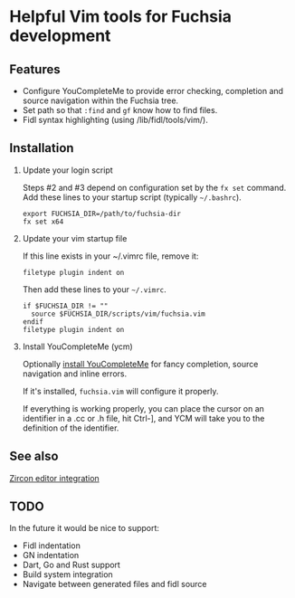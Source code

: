 # Helpful Vim tools for Fuchsia development

## Features

* Configure YouCompleteMe to provide error checking, completion and source
  navigation within the Fuchsia tree.
* Set path so that `:find` and `gf` know how to find files.
* Fidl syntax highlighting (using /lib/fidl/tools/vim/).

## Installation

1. Update your login script

   Steps #2 and #3 depend on configuration set by the `fx set` command. Add
   these lines to your startup script (typically `~/.bashrc`).

   ```shell
   export FUCHSIA_DIR=/path/to/fuchsia-dir
   fx set x64
   ```

1. Update your vim startup file

   If this line exists in your ~/.vimrc file, remove it:

   ```
   filetype plugin indent on
   ```

   Then add these lines to your `~/.vimrc`.

   ```
   if $FUCHSIA_DIR != ""
     source $FUCHSIA_DIR/scripts/vim/fuchsia.vim
   endif
   filetype plugin indent on
   ```

1. Install YouCompleteMe (ycm)

   Optionally [install YouCompleteMe](
   https://fuchsia.googlesource.com/scripts/+/master/youcompleteme/README.md)
   for fancy completion, source navigation and inline errors.

   If it's installed, `fuchsia.vim` will configure it properly.

   If everything is working properly, you can place the cursor on an
   identifier in a .cc or .h file, hit Ctrl-], and YCM will take you
   to the definition of the identifier.

## See also

[Zircon editor integration](
https://fuchsia.googlesource.com/zircon/+/master/docs/editors.md)

## TODO

In the future it would be nice to support:
* Fidl indentation
* GN indentation
* Dart, Go and Rust support
* Build system integration
* Navigate between generated files and fidl source
